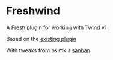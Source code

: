 # Freshwind

A [Fresh](https://fresh.deno.dev/) plugin for working with [Twind v1](https://github.com/tw-in-js/twind/)

Based on the [existing plugin](https://github.com/denoland/fresh/tree/1b3c9f2569c5d56a6d37c366cb5940f26b7e131e/plugins)

With tweaks from psimk's [sanban](https://github.com/psimk/sanban/blob/main/plugins/twind.ts)
